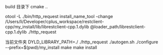 build 目录下
cmake ..

otool -L ./bin/http_request
install_name_tool -change /Users/li/Developer/cplus_workspace/restclient-cpp/my_install/lib/librestclient-cpp.1.dylib @loader_path/librestclient-cpp.1.dylib ./http_request


当前文件夹
DYLD_LIBRARY_PATH=./ ./http_request
./autogen.sh
./configure --prefix=$(pwd)/my_install
make
make install
